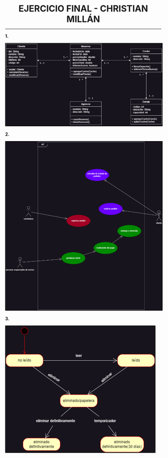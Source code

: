 <style>
  h1{
    text-align: center;
    font-weight: bold;
    border: none;
    margin-bottom: 0px;
  }

  p{
    text-align: justify;
  }

  img{
    border: 2px solid black;
  }

  #ex{
    border: none;
  }
</style>

<h1>EJERCICIO FINAL - CHRISTIAN MILLÁN</h1>

<hr>

<p><b>1.</b></p>

<img src="img/1.png">

<p><b>2.</b></p>

<img src="img/2.png">

<p><b>3.</b></p>

<img src="img/3.png">